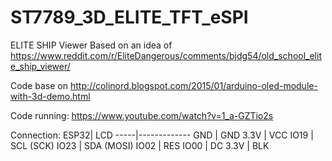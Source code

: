 # ST7789_3D_ELITE_TFT_eSPI
ELITE SHIP Viewer
Based on an idea of https://www.reddit.com/r/EliteDangerous/comments/bjdg54/old_school_elite_ship_viewer/

Code base on http://colinord.blogspot.com/2015/01/arduino-oled-module-with-3d-demo.html

Code running: https://www.youtube.com/watch?v=1_a-GZTio2s

Connection:
ESP32| LCD
-----|-------------
GND  | GND
3.3V | VCC
IO19 | SCL (SCK)
IO23 | SDA (MOSI)
IO02 | RES
IO00 | DC
3.3V | BLK

